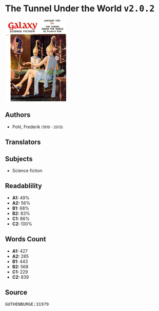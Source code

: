# The Tunnel Under the World <kbd>v2.0.2</kbd>

![](./cover.medium.jpg "")

## Authors


 - Pohl, Frederik <small>(1919 - 2013)</small>

## Translators



## Subjects


 - Science fiction

## Readablility


 - **A1:** 49%
 - **A2:** 56%
 - **B1:** 68%
 - **B2:** 83%
 - **C1:** 86%
 - **C2:** 100%

## Words Count


 - **A1:** 427
 - **A2:** 285
 - **B1:** 443
 - **B2:** 568
 - **C1:** 229
 - **C2:** 839

## Source


<kbd>GUTHENBURGE:31979</kbd>
